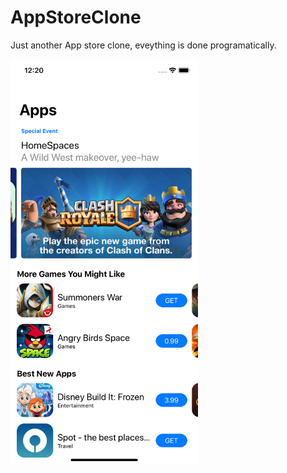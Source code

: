 # AppStoreClone
Just another App store clone, eveything is done programatically. 

<kbd> <img src="https://github.com/Edwin97/AppStoreClone/blob/master/AppStoreClone/Assets.xcassets/screenshot.imageset/screenshot.png" width="300"></kbd>
